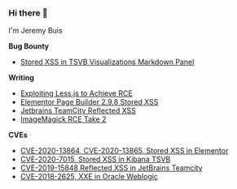 ### Hi there 👋

I'm Jeremy Buis

**Bug Bounty**

- [Stored XSS in TSVB Visualizations Markdown Panel](https://hackerone.com/reports/858874)

**Writing**

- [Exploiting Less.js to Achieve RCE](https://www.softwaresecured.com/exploiting-less-js-to-achieve-rce/)
- [Elementor Page Builder 2.9.8 Stored XSS](https://www.softwaresecured.com/elementor-page-builder-stored-xss/)
- [Jetbrains TeamCity Reflected XSS](https://www.softwaresecured.com/jetbrains-teamcity-reflected-xss/)
- [ImageMagick RCE Take 2](https://www.softwaresecured.com/imagemagick-rce-take-2/)

**CVEs**

- [CVE-2020-13864, CVE-2020-13865, Stored XSS in Elementor](https://wpscan.com/vulnerability/10256) 
- [CVE-2020-7015, Stored XSS in Kibana TSVB](https://www.elastic.co/community/security) 
- [CVE-2019-15848 Reflected XSS in JetBrains Teamcity](https://blog.jetbrains.com/blog/2019/09/26/jetbrains-security-bulletin-q2-2019/) 
- [CVE-2018-2625, XXE in Oracle Weblogic](https://www.oracle.com/security-alerts/cpujan2018.html)